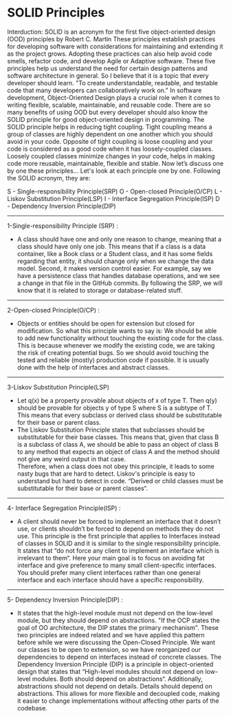 # SOLID Principles
Interduction:
SOLID is an acronym for the first five object-oriented design (OOD) principles by Robert C. Martin
These principles establish practices for developing software with considerations for maintaining and extending it as the project grows. Adopting these practices can also help avoid code smells, refactor code, and develop Agile or Adaptive software.
These five principles help us understand the need for certain design patterns and software architecture in general. So I believe that it is a topic that every developer should learn.
"To create understandable, readable, and testable code that many developers can collaboratively work on."
In software development, Object-Oriented Design plays a crucial role when it comes to writing flexible, scalable, maintainable, and reusable code. There are so many benefits of using OOD but every developer should also know the SOLID principle for good object-oriented design in programming. 
The SOLID principle helps in reducing tight coupling. Tight coupling means a group of classes are highly dependent on one another which you should avoid in your code.
Opposite of tight coupling is loose coupling and your code is considered as a good code when it has loosely-coupled classes.
Loosely coupled classes minimize changes in your code, helps in making code more reusable, maintainable, flexible and stable. Now let’s discuss one by one these principles…
Let's look at each principle one by one. Following the SOLID acronym, they are:

S - Single-responsibility Principle(SRP)
O - Open-closed Principle(O/CP)
L - Liskov Substitution Principle(LSP)
I - Interface Segregation Principle(ISP)
D - Dependency Inversion Principle(DIP)

-----------------------------------------------------------------------------------------------------------------------------------------------------
1-Single-responsibility Principle (SRP) :
* A class should have one and only one reason to change, meaning that a class should have only one job.
This means that if a class is a data container, like a Book class or a Student class, and it has some fields regarding that entity, it should change only when we change the data model.
Second, it makes version control easier. For example, say we have a persistence class that handles database operations, and we see a change in that file in the GitHub commits. By following the SRP, we will know that it is related to storage or database-related stuff.
------------------------------------------------------------------------------------------------------------------------------------------------------
2-Open-closed Principle(O/CP) :
 *  Objects or entities should be open for extension but closed for modification.
So what this principle wants to say is: We should be able to add new functionality without touching the existing code for the class. This is because whenever we modify the existing code, we are taking the risk of creating potential bugs. So we should avoid touching the tested and reliable (mostly) production code if possible.
It is usually done with the help of interfaces and abstract classes.
-------------------------------------------------------------------------------------------------------------------------------------------------------------
3-Liskov Substitution Principle(LSP)
* Let q(x) be a property provable about objects of x of type T. Then q(y) should be provable for objects y of type S where S is a subtype of T.
This means that every subclass or derived class should be substitutable for their base or parent class.
* The Liskov Substitution Principle states that subclasses should be substitutable for their base classes.
This means that, given that class B is a subclass of class A, we should be able to pass an object of class B to any method that expects an object of class A and the method should not give any weird output in that case.   
Therefore, when a class does not obey this principle, it leads to some nasty bugs that are hard to detect.
Liskov's principle is easy to understand but hard to detect in code. 
“Derived or child classes must be substitutable for their base or parent classes“.
------------------------------------------------------------------------------------------------------------------------------------------------------------------------  
4- Interface Segregation Principle(ISP) :
* A client should never be forced to implement an interface that it doesn’t use, or clients shouldn’t be forced to depend on methods they do not use.
This principle is the first principle that applies to Interfaces instead of classes in SOLID and it is similar to the single responsibility principle. It states that “do not force any client to implement an interface which is irrelevant to them“. Here your main goal is to focus on avoiding fat interface and give preference to many small client-specific interfaces. You should prefer many client interfaces rather than one general interface and each interface should have a specific responsibility.
 -------------------------------------------------------------------------------------------------------------------------------------------------------------
5- Dependency Inversion Principle(DIP) :
* It states that the high-level module must not depend on the low-level module, but they should depend on abstractions.
"If the OCP states the goal of OO architecture, the DIP states the primary mechanism".
These two principles are indeed related and we have applied this pattern before while we were discussing the Open-Closed Principle.
We want our classes to be open to extension, so we have reorganized our dependencies to depend on interfaces instead of concrete classes.
The Dependency Inversion Principle (DIP) is a principle in object-oriented design that states that “High-level modules should not depend on low-level modules. Both should depend on abstractions“. Additionally, abstractions should not depend on details. Details should depend on abstractions.
This allows for more flexible and decoupled code, making it easier to change implementations without affecting other parts of the codebase.









         
